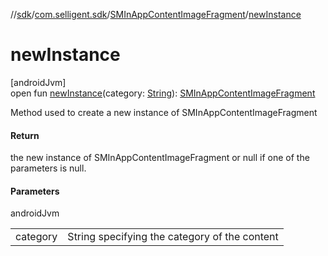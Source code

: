 //[sdk](../../../index.md)/[com.selligent.sdk](../index.md)/[SMInAppContentImageFragment](index.md)/[newInstance](new-instance.md)

# newInstance

[androidJvm]\
open fun [newInstance](new-instance.md)(category: [String](https://developer.android.com/reference/kotlin/java/lang/String.html)): [SMInAppContentImageFragment](index.md)

Method used to create a new instance of SMInAppContentImageFragment

#### Return

the new instance of SMInAppContentImageFragment or null if one of the parameters is null.

#### Parameters

androidJvm

| | |
|---|---|
| category | String specifying the category of the content |
